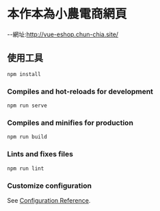 # 本作本為小農電商網頁
--網址:http://vue-eshop.chun-chia.site/
## 使用工具
```
npm install
```

### Compiles and hot-reloads for development
```
npm run serve
```

### Compiles and minifies for production
```
npm run build
```

### Lints and fixes files
```
npm run lint
```

### Customize configuration
See [Configuration Reference](https://cli.vuejs.org/config/).
